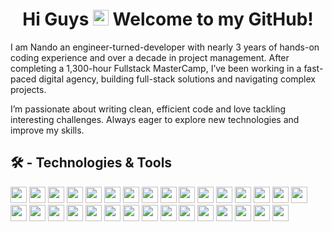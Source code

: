 <h1 align="center"> Hi Guys  <img src="https://media.giphy.com/media/hvRJCLFzcasrR4ia7z/giphy.gif" height='25px' width="25px"/>  Welcome to my GitHub!</h1>

I am Nando an engineer-turned-developer with nearly 3 years of hands-on coding experience and over a decade in project management. After completing a 1,300-hour Fullstack MasterCamp, I’ve been working in a fast-paced digital agency, building full-stack solutions and navigating complex projects.

I’m passionate about writing clean, efficient code and love tackling interesting challenges. Always eager to explore new technologies and improve my skills.

## 🛠 - Technologies & Tools

<img src="https://img.shields.io/badge/JavaScript-222d2d?logo=javascript&logoColor=F7DF1E&logoWidth=9&style=plastic&labelColor=black&color=181818" height="26"/>
<img src="https://img.shields.io/badge/TypeScript-222d2d?logo=TypeScript&logoColor=3178C6&logoWidth=9&style=plastic&labelColor=black&color=181818" height="26"/>
<img src="https://img.shields.io/badge/HTML5-222d2d?logo=HTML5&logoColor=E34F26&logoWidth=9&style=plastic&labelColor=black&color=181818" height="26"/>
<img src="https://img.shields.io/badge/CSS3-222d2d?logo=CSS3&logoColor=1572B6&logoWidth=9&style=plastic&labelColor=black&color=181818" height="26"/>
<img src="https://img.shields.io/badge/React-222d2d?logo=React&logoColor=61DAFB&logoWidth=9&style=plastic&labelColor=black&color=181818" height="26"/>
<img src="https://img.shields.io/badge/Next.js-222d2d?logo=Next.js&logoColor=FFFFFF&logoWidth=9&style=plastic&labelColor=black&color=181818" height="26"/>
<img src="https://img.shields.io/badge/Redux-222d2d?logo=Redux&logoColor=764ABC&logoWidth=9&style=plastic&labelColor=black&color=181818" height="26"/>
<img src="https://img.shields.io/badge/React_Query-222d2d?&logo=reactquery&logoColor=FF4154&logoWidth=9&style=plastic&labelColor=black&color=181818" height="26"/>
<img src="https://img.shields.io/badge/React_Router-222d2d?&logo=reactrouter&logoColor=CA4245&logoWidth=9&style=plastic&labelColor=black&color=181818" height="26"/>
<img src="https://img.shields.io/badge/React_Hook_Form-222d2d?&logo=reacthookform&logoColor=EC5990&logoWidth=9&style=plastic&labelColor=black&color=181818" height="26"/>
<img src="https://img.shields.io/badge/Node.js-222d2d?logo=Node.js&logoColor=339933&logoWidth=9&style=plastic&labelColor=black&color=181818" height="26"/>
<img src="https://img.shields.io/badge/Express-222d2d?logo=Express&logoColor=FFFFFF&logoWidth=9&style=plastic&labelColor=black&color=181818" height="26"/>
<img src="https://img.shields.io/badge/MongoDB-222d2d?logo=MongoDB&logoColor=47A248&logoWidth=9&style=plastic&labelColor=black&color=181818" height="26"/>
<img src="https://img.shields.io/badge/PostgreSQL-222d2d?logo=PostgreSQL&logoColor=4169E1&logoWidth=9&style=plastic&labelColor=black&color=181818" height="26"/>
<img src="https://img.shields.io/badge/JWT-222d2d?&logo=jsonwebtokens&logoColor=white&logoWidth=9&style=plastic&labelColor=black&color=181818" height="26"/>
<img src="https://img.shields.io/badge/Git-222d2d?logo=Git&logoColor=F05032&logoWidth=9&style=plastic&labelColor=black&color=181818" height="26"/>
<img src="https://img.shields.io/badge/npm-222d2d?logo=npm&logoColor=CB3837&logoWidth=9&style=plastic&labelColor=black&color=181818" height="26"/>
<img src="https://img.shields.io/badge/Socket.io-222d2d?logo=Socket.io&logoColor=FFFFFF&logoWidth=9&style=plastic&labelColor=black&color=181818" height="26"/>
<img src="https://img.shields.io/badge/Jest-222d2d?logo=Jest&logoColor=C21325&logoWidth=9&style=plastic&labelColor=black&color=181818" height="26"/>
<img src="https://img.shields.io/badge/Chakra_UI-222d2d?&logo=chakraui&logoColor=319795&logoWidth=9&style=plastic&labelColor=black&color=181818" height="26"/>
<img src="https://img.shields.io/badge/MUI-222d2d?logo=mui&logoColor=007FFF&logoWidth=9&style=plastic&labelColor=black&color=181818" height="26"/>
<img src="https://img.shields.io/badge/Bootstrap-222d2d?logo=Bootstrap&logoColor=7952B3&logoWidth=9&style=plastic&labelColor=black&color=181818" height="26"/>
<img src="https://img.shields.io/badge/Storybook-222d2d?&logo=storybook&logoColor=FF4785&logoWidth=9&style=plastic&labelColor=black&color=181818" height="26"/>
<img src="https://img.shields.io/badge/Chromatic-222d2d?&logo=chromatic&logoColor=FC521F&logoWidth=9&style=plastic&labelColor=black&color=181818" height="26"/>
<img src="https://img.shields.io/badge/Figma-222d2d?&logo=figma&logoColor=F24E1E&logoWidth=9&style=plastic&labelColor=black&color=181818" height="26"/>
<img src="https://img.shields.io/badge/Inkscape-222d2d?&logo=inkscape&logoColor=white&logoWidth=9&style=plastic&labelColor=black&color=181818" height="26"/>
<img src="https://img.shields.io/badge/Sass-222d2d?&logo=sass&logoColor=CC6699&logoWidth=9&style=plastic&labelColor=black&color=181818" height="26"/>
<img src="https://img.shields.io/badge/Styled_Components-222d2d?&logo=styledcomponents&logoColor=DB7093&logoWidth=12&style=plastic&labelColor=black&color=181818" height="26"/>
<img src="https://img.shields.io/badge/Vercel-222d2d?&logo=vercel&logoColor=white&logoWidth=9&style=plastic&labelColor=black&color=181818" height="26"/>
<img src="https://img.shields.io/badge/Netlify-222d2d?&logo=netlify&logoColor=00C7B7&logoWidth=9&style=plastic&labelColor=black&color=181818" height="26"/>
<img src="https://img.shields.io/badge/Heroku-222d2d?&logo=heroku&logoColor=430098&logoWidth=9&style=plastic&labelColor=black&color=181818" height="26"/>


<!-- ## 📈 - Currently Improving

<img src="https://img.shields.io/badge/Socket.io-222d2d?logo=Socket.io&logoColor=FFFFFF&logoWidth=9&style=plastic&labelColor=black&color=181818" height="28"/> <img src="https://img.shields.io/badge/Jest-222d2d?logo=Jest&logoColor=C21325&logoWidth=9&style=plastic&labelColor=black&color=181818" height="28"/> <img src="https://img.shields.io/badge/PostgreSQL-222d2d?logo=PostgreSQL&logoColor=4169E1&logoWidth=9&style=plastic&labelColor=black&color=181818" height="28"/> -->

<!-- ## 📝 - Next In The Pipeline


## 🔎 - Find Me On

[<img src="https://img.shields.io/badge/LinkedIn-222d2d?logo=LinkedIn&logoColor=0A66C2&logoWidth=9&style=plastic&labelColor=black&color=181818" height="28"/>](https://www.linkedin.com/in/hernando-crespo-30bb40164)


## ✍️ - Random Dev Quote
![](https://quotes-github-readme.vercel.app/api?type=horizontal&theme=tokyonight)
<!-- ## 📊 - GitHub Stats

<img align="center" src="https://github-readme-stats.vercel.app/api/top-langs/?username=Nando-C&hide=Shell,CSS&langs_count=3&show_icons=true&theme=tokyonight" /> <img align="center" src="https://github-readme-stats.vercel.app/api?username=Nando-C&show_icons=true&line_height=27&theme=tokyonight" />

[<img align="center" src="https://github-readme-stats.vercel.app/api/pin/?username=Nando-C&repo=UnQ-BE&show_icons=true&theme=tokyonight" />](https://github.com/Nando-C/UnQ-BE) [<img align="center" src="https://github-readme-stats.vercel.app/api/pin/?username=Nando-C&repo=UnQ-FE&show_icons=true&theme=tokyonight" />](https://github.com/Nando-C/UnQ-FE)

![Nando-C's Stats](https://github-readme-stats.vercel.app/api?username=Nando-C&theme=vue-dark&show_icons=true&hide_border=true&count_private=false) -->

<!--
**Nando-C/Nando-C** is a ✨ _special_ ✨ repository because its `README.md` (this file) appears on your GitHub profile.

Here are some ideas to get you started:

- 🔭 I’m currently working on ...
- 🌱 I’m currently learning ...
- 👯 I’m looking to collaborate on ...
- 🤔 I’m looking for help with ...
- 💬 Ask me about ...
- 📫 How to reach me: ...
- 😄 Pronouns: ...
- ⚡ Fun fact: ...
-->

<!-- 
# 💫 About Me:
hey


# 💻 Tech Stack:
![CSS3](https://img.shields.io/badge/css3-%231572B6.svg?style=for-the-badge&logo=css3&logoColor=white) ![HTML5](https://img.shields.io/badge/html5-%23E34F26.svg?style=for-the-badge&logo=html5&logoColor=white) ![JavaScript](https://img.shields.io/badge/javascript-%23323330.svg?style=for-the-badge&logo=javascript&logoColor=%23F7DF1E) ![Markdown](https://img.shields.io/badge/markdown-%23000000.svg?style=for-the-badge&logo=markdown&logoColor=white) ![TypeScript](https://img.shields.io/badge/typescript-%23007ACC.svg?style=for-the-badge&logo=typescript&logoColor=white) ![Azure](https://img.shields.io/badge/azure-%230072C6.svg?style=for-the-badge&logo=microsoftazure&logoColor=white) ![Heroku](https://img.shields.io/badge/heroku-%23430098.svg?style=for-the-badge&logo=heroku&logoColor=white) ![Netlify](https://img.shields.io/badge/netlify-%23000000.svg?style=for-the-badge&logo=netlify&logoColor=#00C7B7) ![Vercel](https://img.shields.io/badge/vercel-%23000000.svg?style=for-the-badge&logo=vercel&logoColor=white) ![Bootstrap](https://img.shields.io/badge/bootstrap-%238511FA.svg?style=for-the-badge&logo=bootstrap&logoColor=white) ![Chakra](https://img.shields.io/badge/chakra-%234ED1C5.svg?style=for-the-badge&logo=chakraui&logoColor=white) ![Express.js](https://img.shields.io/badge/express.js-%23404d59.svg?style=for-the-badge&logo=express&logoColor=%2361DAFB) ![JWT](https://img.shields.io/badge/JWT-black?style=for-the-badge&logo=JSON%20web%20tokens) ![NPM](https://img.shields.io/badge/NPM-%23CB3837.svg?style=for-the-badge&logo=npm&logoColor=white) ![Next JS](https://img.shields.io/badge/Next-black?style=for-the-badge&logo=next.js&logoColor=white) ![NodeJS](https://img.shields.io/badge/node.js-6DA55F?style=for-the-badge&logo=node.js&logoColor=white) ![React](https://img.shields.io/badge/react-%2320232a.svg?style=for-the-badge&logo=react&logoColor=%2361DAFB) ![React Query](https://img.shields.io/badge/-React%20Query-FF4154?style=for-the-badge&logo=react%20query&logoColor=white) ![React Router](https://img.shields.io/badge/React_Router-CA4245?style=for-the-badge&logo=react-router&logoColor=white) ![React Hook Form](https://img.shields.io/badge/React%20Hook%20Form-%23EC5990.svg?style=for-the-badge&logo=reacthookform&logoColor=white) ![Redux](https://img.shields.io/badge/redux-%23593d88.svg?style=for-the-badge&logo=redux&logoColor=white) ![SASS](https://img.shields.io/badge/SASS-hotpink.svg?style=for-the-badge&logo=SASS&logoColor=white) ![Socket.io](https://img.shields.io/badge/Socket.io-black?style=for-the-badge&logo=socket.io&badgeColor=010101) ![Styled Components](https://img.shields.io/badge/styled--components-DB7093?style=for-the-badge&logo=styled-components&logoColor=white) ![MongoDB](https://img.shields.io/badge/MongoDB-%234ea94b.svg?style=for-the-badge&logo=mongodb&logoColor=white) ![Postgres](https://img.shields.io/badge/postgres-%23316192.svg?style=for-the-badge&logo=postgresql&logoColor=white) ![Figma](https://img.shields.io/badge/figma-%23F24E1E.svg?style=for-the-badge&logo=figma&logoColor=white) ![Inkscape](https://img.shields.io/badge/Inkscape-e0e0e0?style=for-the-badge&logo=inkscape&logoColor=080A13) ![Storybook](https://img.shields.io/badge/-Storybook-FF4785?style=for-the-badge&logo=storybook&logoColor=white) ![Git](https://img.shields.io/badge/git-%23F05033.svg?style=for-the-badge&logo=git&logoColor=white) ![GitHub](https://img.shields.io/badge/github-%23121011.svg?style=for-the-badge&logo=github&logoColor=white)
# 📊 GitHub Stats:
![](https://github-readme-stats.vercel.app/api?username=Nando-C&theme=dark&hide_border=false&include_all_commits=true&count_private=true)<br/>
![](https://github-readme-streak-stats.herokuapp.com/?user=Nando-C&theme=dark&hide_border=false)<br/>
![](https://github-readme-stats.vercel.app/api/top-langs/?username=Nando-C&theme=dark&hide_border=false&include_all_commits=true&count_private=true&layout=compact)

## 🏆 GitHub Trophies
![](https://github-profile-trophy.vercel.app/?username=Nando-C&theme=radical&no-frame=true&no-bg=true&margin-w=4)

### 

---
[![](https://visitcount.itsvg.in/api?id=Nando-C&icon=0&color=0)](https://visitcount.itsvg.in)

Proudly created with GPRM ( https://gprm.itsvg.in ) -->
